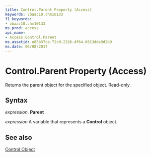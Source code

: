```yaml
---
title: Control.Parent Property (Access)
keywords: vbaac10.chm10133
f1_keywords:
- vbaac10.chm10133
ms.prod: access
api_name:
- Access.Control.Parent
ms.assetid: e85b37ce-72cd-2326-4f64-6613dde9d2b9
ms.date: 06/08/2017
---
```



# Control.Parent Property (Access)

Returns the parent object for the specified object. Read-only.


## Syntax

 _expression_. **Parent**

 _expression_ A variable that represents a **Control** object.


## See also


[Control Object](Access.Control.md)

